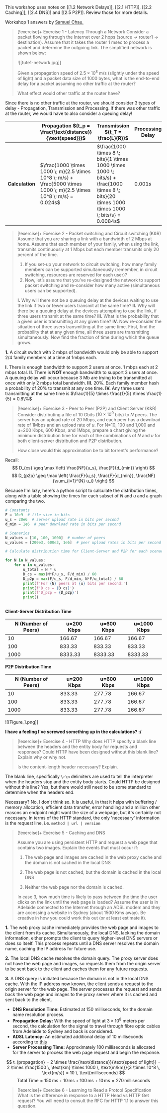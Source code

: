 This workshop uses notes on [[1.2 Network Delays]], [[2.1 HTTP]], [[2.2 Caching]], [[2.4 DNS]] and [[2.5 P2P]]. Review those for more details.

Workshop 1 answers by [Samuel Chau.](https://github.com/santiagosayshey) 

> [!exercise]+ Exercise 1 - Latency Through a Network
> Consider a packet flowing through the Internet over 2 hops (source -> router1 -> destination). Assume that it takes the router 1 msec to process a packet and determine the outgoing link. The simplified network is shown below:
> 
> ![[tute1-network.jpg]]
> 
> Given a propagation speed of $2.5 \times 10^8$ m/s (slightly under the speed of light) and a packet data size of 1000 bytes, what is the end-to-end delay for a packet assuming no other traffic at the router?
> 
> What effect would other traffic at the router have?

Since there is no other traffic at the router, we should consider 3 types of delay - Propagation, Transmission and Processing. If there was other traffic at the router, we would have to also consider a queuing delay!

|                 | **Propagation $(t_p = \frac{\text{distance}}{\text{speed}})$**                                                         | **Transmission $(t_T = \frac{L}{R})$**                                                                                                             | **Processing Delay** | **Total** |
| --------------- | ---------------------------------------------------------------------------------------------------------------------- | -------------------------------------------------------------------------------------------------------------------------------------------------- | -------------------- | --------- |
| **Calculation** | $\frac{1000 \times 1000 \; m}{2.5 \times 10^8 \; m/s} + \frac{5000 \times 1000 \; m}{2.5 \times 10^8 \; m/s} = 0.024s$ | $\frac{1000 \times 8 \; bits}{1 \times 1000 \times 1000 \; bits/s} + \frac{1000 \times 8 \; bits}{20 \times 1000 \times 1000 \; bits/s} = 0.0084s$ | $0.001s$             | $0.034s$  |


> [!exercise]+ Exercise 2 - Packet switching and Circuit switching (K&R)
> Assume that you are sharing a link with a bandwidth of 2 Mbps at home. Assume that each member of your family, when using the link, transmits continuously at 1 Mbps but each member transmits only 20 percent of the time.
> 
> 1. If you set-up your network to circuit switching, how many family members can be supported simultaneously (remember, in circuit switching, resources are reserved for each user)?
> 2. Now, let’s assume that you’ve re-designed the network to support packet switching and re-consider how many active (simultaneous users can be supported).
> 
> **I.** Why will there not be a queuing delay at the devices waiting to use the link if two or fewer users transmit at the same time?
> **II.** Why will there be a queuing delay at the devices attempting to use the link, if three users transmit at the same time?
> **III.** What is the probability that a given user is transmitting at any given time?
> **IV.** Now re-consider the situation of three users transmitting at the same time. First, find the probability that at any given time, all three users are transmitting simultaneously. Now find the fraction of time during which the queue grows.

**1.** A circuit switch with 2 mbps of bandwidth would only be able to support 2/4 family members at a time at 1mbps each. 

**I.** There is enough bandwidth to support 2 users at once. 1 mbps each at 2 mbps total. 
**II.** There is **NOT** enough bandwidth to support 3 users at once. A queuing delay will occur because 3 Mb are trying to be transmitted at once with only 2 mbps total bandwidth. 
**III.** 20%. Each family member hash a probability of 20% to transmit at any one time. 
**IV.** Any three users transmitting at the same time is $\frac{1}{5} \times \frac{1}{5} \times \frac{1}{5} = 0.8\%$ 


> [!exercise]+ Exercise 3 - Peer to Peer (P2P) and Client Server (K&R)
> Consider distributing a file of 10 Gbits ($10 \times 10^9$ bits) to _N_ peers. The server has an upload rate of 20 Mbps, and each peer has a download rate of 1Mbps and an upload rate of _u_. For N=10, 100 and 1,000 and u=200 Kbps, 600 Kbps, and 1Mbps, prepare a chart giving the minimum distribution time for each of the combinations of _N_ and _u_ for both client-server distribution and P2P distribution.
> 
> How close would this approximation be to bit torrent's performance?

Recall: 
$$
D_{cs} \geq \max \left( \frac{NF}{u_s}, \frac{F}{d_{min}} \right)
$$
$$
D_{p2p} \geq \max \left( \frac{F}{u_s}, \frac{F}{d_{min}}, \frac{NF}{\sum_{i=1}^{N} u_i} \right)
$$

Because I'm lazy, here's a python script to calculate the distribution times, along with a table showing the times for each subset of $N$ and $u$ and a graph comparing the two.

```python
# Constants
F = 10e9  # file size in bits
u_s = 20e6  # server upload rate in bits per second
d_min = 1e6  # peer download rate in bits per second

# Scenarios
N_values = [10, 100, 1000]  # number of peers
u_values = [200e3, 600e3, 1e6]  # peer upload rates in bits per second

# Calculate distribution time for Client-Server and P2P for each scenario

for N in N_values:
    for u in u_values:
        u_total = N * u
        D_cs = max(N*F/u_s, F/d_min) / 60
        D_p2p = max(F/u_s, F/d_min, N*F/u_total) / 60
        print(f'For {N} peers at {u} bits per second:')
        print(f'D_cs = {D_cs}')
        print(f'D_p2p = {D_p2p}')
        print() 
		
```

**Client-Server Distribution Time**

| N (Number of Peers) | u=200 Kbps | u=600 Kbps | u=1000 Kbps |
|---------------------|------------|------------|-------------|
| 10                  | 166.67     | 166.67     | 166.67      |
| 100                 | 833.33     | 833.33     | 833.33      |
| 1000                | 8333.33    | 8333.33    | 8333.33     |

**P2P Distribution Time**

| N (Number of Peers) | u=200 Kbps | u=600 Kbps | u=1000 Kbps |
|---------------------|------------|------------|-------------|
| 10                  | 833.33     | 277.78     | 166.67      |
| 100                 | 833.33     | 277.78     | 166.67      |
| 1000                | 833.33     | 277.78     | 166.67      |
![[Figure_1.png]]

**I have a feeling I've screwed something up in the calculations? :/**


> [!exercise]+ Exercise 4 - HTTP
> Why does HTTP specify a blank line between the headers and the entity body for requests and responses? Could HTTP have been designed without this blank line? Explain why or why not.
> 
> Is the content-length header necessary? Explain.

The blank line, specifically `\r\n` delimiters are used to tell the interpreter when the headers stop and the entity body starts.  Could HTTP be designed without this line? Yes, but there would still need to be some standard to determine when the headers end. 

Necessary? No, I don't think so. It is useful, in that it helps with buffering / memory allocation, efficient data transfer, error handling and a million other reasons an endpoint might want the size of a webpage, but it's certainly not necessary. In terms of the HTTP standard, the only 'necessary' information is the request line, i.e. `method | url | version`


> [!exercise]+ Exercise 5 - Caching and DNS
>
> Assume you are using persistent HTTP and request a web page that contains two images. Explain the events that must occur if:
>
> 1. The web page and images are cached in the web proxy cache and the domain is not cached in the local DNS
>
> 2. The web page is not cached; but the domain is cached in the local DNS
>
> 3. Neither the web page nor the domain is cached.
>
> In case 3, how much time is likely to pass between the time the user clicks on the link until the web page is loaded? Assume the user is in Adelaide connected to the Internet through an ADSL modem and they are accessing a website in Sydney (about 1500 Kms away). Be creative in how you could work this out (or at least estimate it).

**1.** The web proxy cache immediately provides the web page and images to the client from its cache. Simultaneously, the local DNS, lacking the domain information, either prompts the client to query higher-level DNS servers or does so itself. This process repeats until a DNS server resolves the domain name, caching the IP address for future use.

**2.** The local DNS cache resolves the domain query. The proxy server does not have the web page and images, so requests them from the origin server to be sent back to the client and caches them for any future requests. 

**3.** A DNS query is initiated because the domain is not in the local DNS cache. With the IP address now known, the client sends a request to the origin server for the web page. The server processes the request and sends back the web page and images to the proxy server where it is cached and sent back to the client.

- **DNS Resolution Time:** Estimated at 150 milliseconds, for the domain name resolution process.
- **Propagation Delay:** With the speed of light at $3×10^8$ meters per second, the calculation for the signal to travel through fibre optic cables from Adelaide to Sydney and back is considered.
- **ADSL Latency:** An estimated additional delay of 10 milliseconds according to [this](https://www.freedomsat.co.uk/articles/what-is-latency)
- **Server Processing Time:** Approximately 100 milliseconds is allocated for the server to process the web page request and begin the response.


$$
t_{propagation} = 2 \times \frac{\text{distance}}{\text{speed of light}} = 2 \times \frac{1500 \, \text{km} \times 1000 \, \text{m/km}}{3 \times 10^8 \, \text{m/s}} = 10 \, \text{milliseconds}
$$
$$
\text{Total Time} = 150 \, \text{ms} + 10 \, \text{ms} + 100 \, \text{ms} + 10 \, \text{ms} = 270 \, \text{milliseconds}
$$


> [!exercise]+ Exercise 6 - Learning to Read a Protcol Specification
> What is the difference in response to a HTTP Head vs HTTP Get request? You will need to consult the RFC for HTTP 1.1 to answer this question.

